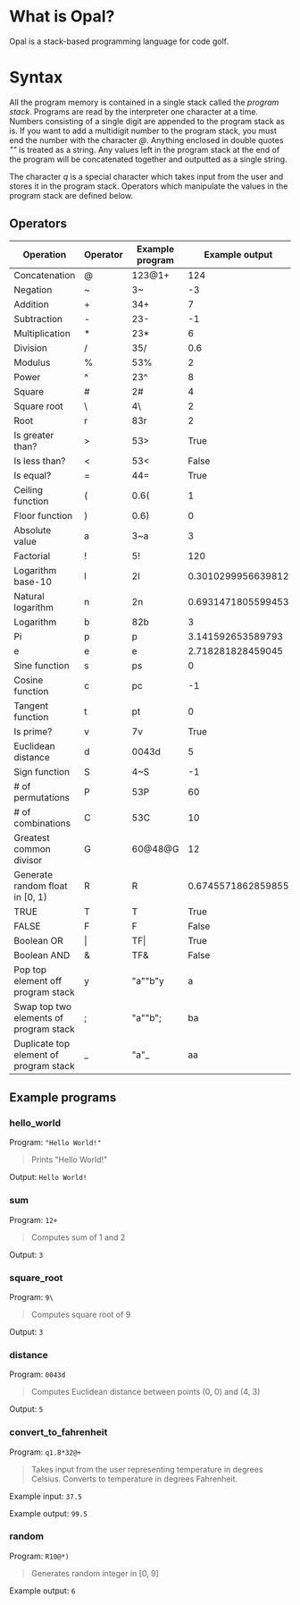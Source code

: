 # What is Opal?
Opal is a stack-based programming language for code golf.

# Syntax
All the program memory is contained in a single stack called the *program stack*. Programs are read by the interpreter one character at a time. Numbers consisting of a single digit are appended to the program stack as is. If you want to add a multidigit number to the program stack, you must end the number with the character *@*. Anything enclosed in double quotes *""* is treated as a string. Any values left in the program stack at the end of the program will be concatenated together and outputted as a single string.

The character *q* is a special character which takes input from the user and stores it in the program stack. Operators which manipulate the values in the program stack are defined below.

## Operators

| Operation | Operator | Example program | Example output |
| ----------- | ----------- | ----------- | ----------- |
| Concatenation | @ | 123@1+ | 124 |
| Negation | ~ | 3~ | -3 |
| Addition | + | 34+ | 7 |
| Subtraction | - | 23- | -1 |
| Multiplication | * | 23* | 6 |
| Division | / | 35/ | 0.6 |
| Modulus | % | 53% | 2 |
| Power | ^ | 23^ | 8 |
| Square | # | 2# | 4 |
| Square root | \ | 4\ | 2 |
| Root | r | 83r | 2 |
| Is greater than? | > | 53> | True |
| Is less than? | < | 53< | False |
| Is equal? | = | 44= | True |
| Ceiling function | ( | 0.6( | 1 |
| Floor function | ) | 0.6) | 0 |
| Absolute value | a | 3~a | 3 |
| Factorial | ! | 5! | 120 |
| Logarithm base-10 | l | 2l | 0.3010299956639812 |
| Natural logarithm | n | 2n | 0.6931471805599453 |
| Logarithm | b | 82b | 3 |
| Pi | p | p | 3.141592653589793 |
| e | e | e | 2.718281828459045 |
| Sine function | s | ps | 0 |
| Cosine function | c | pc | -1 |
| Tangent function | t | pt | 0 |
| Is prime? | v | 7v | True |
| Euclidean distance | d | 0043d | 5 |
| Sign function | S | 4~S | -1 |
| # of permutations | P | 53P | 60 |
| # of combinations | C | 53C | 10 |
| Greatest common divisor | G | 60@48@G | 12 |
| Generate random float in [0, 1) | R | R | 0.6745571862859855 |
| TRUE | T | T | True |
| FALSE | F | F | False |
| Boolean OR | &#124; | TF&#124; | True |
| Boolean AND | & | TF& | False |
| Pop top element off program stack | y | "a""b"y | a |
| Swap top two elements of program stack | ; | "a""b"; | ba |
| Duplicate top element of program stack | _ | "a"_ | aa |

## Example programs
### hello_world
Program: `"Hello World!"`

> Prints "Hello World!"

Output:
`Hello World!`

### sum
Program: `12+`

> Computes sum of 1 and 2

Output:
`3`

### square_root
Program: `9\`

> Computes square root of 9

Output:
`3`

### distance
Program: `0043d`

> Computes Euclidean distance between points (0, 0) and (4, 3)

Output:
`5`

### convert_to_fahrenheit
Program: `q1.8*32@+`

> Takes input from the user representing temperature in degrees Celsius. Converts to temperature in degrees Fahrenheit.

Example input:
`37.5`

Example output:
`99.5`

### random
Program: `R10@*)`

> Generates random integer in [0, 9]

Example output:
`6`
